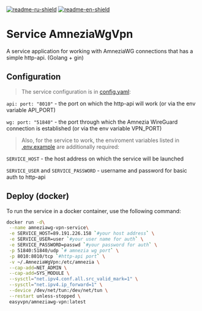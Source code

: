 [![readme-ru-shield]][readme-ru-url]
[![readme-en-shield]][readme-en-url]

[readme-ru-shield]: https://img.shields.io/badge/ru-gray
[readme-ru-url]: README.md
[readme-en-shield]: https://img.shields.io/badge/en-blue
[readme-en-url]: README.en_EN.md

# Service AmneziaWgVpn
A service application for working with AmneziaWG connections that has a simple http-api. (Golang + gin)

## Configuration
> The service configuration is in [config.yaml](./cmd/config.yaml):

`api: port: "8010"` - the port on which the http-api will work (or via the env variable API_PORT)

`wg: port: "51840"` - the port through which the Amnezia WireGuard connection is established (or via the env variable VPN_PORT)

> Also, for the service to work, the enviroment variables listed in [.env.example](./cmd/.env.example) are additionally required:

`SERVICE_HOST` - the host address on which the service will be launched

`SERVICE_USER` and `SERVICE_PASSWORD` - username and password for basic auth to http-api

## Deploy (docker)
To run the service in a docker container, use the following command:
```bash
docker run -d\
 --name amneziawg-vpn-service\
 -e SERVICE_HOST=89.191.226.158 `#your host address` \
 -e SERVICE_USER=user `#your user name for auth` \
 -e SERVICE_PASSWORD=passwd `#your password for auth` \
 -p 51840:51840/udp `# amnezia wg port` \
 -p 8010:8010/tcp `#http-api port` \
 -v ~/.AmneziaWgVpn:/etc/amnezia \
 --cap-add=NET_ADMIN \
 --cap-add=SYS_MODULE \
 --sysctl="net.ipv4.conf.all.src_valid_mark=1" \
 --sysctl="net.ipv4.ip_forward=1" \
 --device /dev/net/tun:/dev/net/tun \
 --restart unless-stopped \
 easyvpn/amneziawg-vpn:latest
```